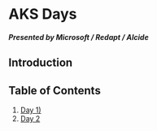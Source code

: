 # AKS Days

##### Presented by Microsoft / Redapt / Alcide 

## Introduction


## Table of Contents

1. [Day 1)](day_1)
2. [Day 2](day_2)
